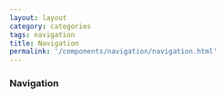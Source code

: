 ```yaml
---
layout: layout
category: categories
tags: navigation
title: Navigation
permalink: '/components/navigation/navigation.html'
---
```


<div class="wrapper">
  <h3>Navigation</h3>
</div>